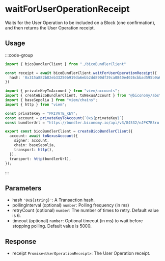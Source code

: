 # waitForUserOperationReceipt

Waits for the User Operation to be included on a Block (one confirmation), and then returns the User Operation receipt.

## Usage

:::code-group

```typescript [example.ts]
import { bicoBundlerClient } from "./bicoBundlerClient"

const receipt = await bicoBundlerClient.waitForUserOperationReceipt({
  hash: '0x315a882b82eb33250b919da6ebb2dd890df39ca0840e4026cbbad595b9a07e86'
})
```
```typescript [bicoBundlerClient.ts] filename="bicoBundlerClient.ts"
import { privateKeyToAccount } from "viem/accounts";
import { createBicoBundlerClient, toNexusAccount } from "@biconomy/abstractjs";
import { baseSepolia } from "viem/chains"; 
import { http } from "viem"; 

const privateKey = "PRIVATE_KEY";
const account = privateKeyToAccount(`0x${privateKey}`)
const bundlerUrl = "https://bundler.biconomy.io/api/v3/84532/nJPK7B3ru.dd7f7861-190d-41bd-af80-6877f74b8f44"; 

export const bicoBundlerClient = createBicoBundlerClient({ 
  account: await toNexusAccount({ 
    signer: account, 
    chain: baseSepolia,
    transport: http(),
  }),
  transport: http(bundlerUrl),
});
```

:::

## Parameters
- hash `'0x${string}'`: A Transaction hash.
- pollingInterval (optional) `number`: Polling frequency (in ms) 
- retryCount (optional) `number`: The number of times to retry. Default value is 6.
- timeout (optional) `number`: Optional timeout (in ms) to wait before stopping polling. Default value is 5000.

## Response
- receipt `Promise<UserOperationReceipt>`: The User Operation receipt. 